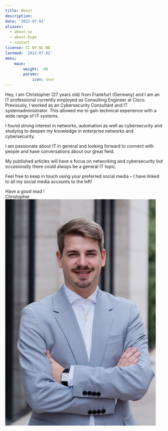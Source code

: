 ```yaml
---
title: About
description: 
date: '2022-07-02'
aliases:
  - about-us
  - about-hugo
  - contact
license: CC BY-NC-ND
lastmod: '2022-07-02'
menu:
    main: 
        weight: -90
        params:
            icon: user
---
```


Hey, I am Christopher (27 years old) from Frankfurt (Germany) and I am an IT professional currently employed as Consulting Engineer at Cisco. 
Previously, I worked as an Cybersecurity Consultant and IT systemadministrator. This allowed me to gain technical experience with a wide range of IT systems.

I found strong interest in networks, automation as well as cybersecurity and studying to deepen my knowledge in enterprise networks and cybersecurity.

I am passionate about IT in general and looking forward to connect with people and have conversations about our great field.

My published articles will have a focus on networking and cybersecurity but occasionally there could always be a general IT topic.

Feel free to keep in touch using your preferred social media – I have linked to all my social media accounts to the left!

Have a good read !  
Christopher  
![Portrait](Portrait.jpg) 

